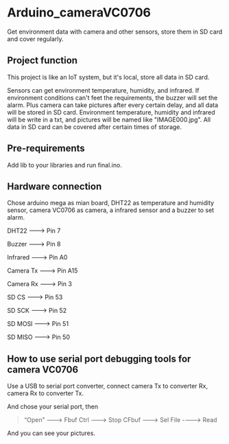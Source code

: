 # Arduino_cameraVC0706
Get environment data with camera and other sensors, store them in SD card and cover regularly.
## Project function
This project is like an IoT system, but it's local, store all data in SD card.

Sensors can get environment temperature, humidity, and infrared. If environment conditions can't feet the requirements, the buzzer will set the alarm. Plus camera can take pictures after every certain delay, and all data will be stored in SD card. Environment temperature, humidity and infrared will be write in a txt, and pictures will be named like "IMAGE000.jpg". All data in SD card can be covered after certain times of storage.
## Pre-requirements
Add lib to your libraries and run final.ino.
## Hardware connection
Chose arduino mega as mian board, DHT22 as temperature and humidity sensor, camera VC0706 as camera, a infrared sensor and a buzzer to set alarm.

DHT22      --->   Pin 7

Buzzer     --->   Pin 8

Infrared   --->   Pin A0

Camera Tx  --->   Pin A15

Camera Rx  --->   Pin 3

SD CS      --->   Pin 53

SD SCK     --->   Pin 52

SD MOSI    --->   Pin 51

SD MISO    --->   Pin 50
## How to use serial port debugging tools for camera VC0706
Use a USB to serial port converter, connect camera Tx to converter Rx, camera Rx to converter Tx.

And chose your serial port, then

> “Open” ---> Fbuf Ctrl ---> Stop CFbuf ---> Sel File ----> Read

And you can see your pictures.
